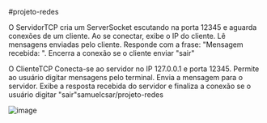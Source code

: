 #projeto-redes

O ServidorTCP cria um ServerSocket escutando na porta 12345 e aguarda conexões de um cliente. Ao se conectar, exibe o IP do cliente. Lê mensagens enviadas pelo cliente. Responde com a frase: "Mensagem recebida: ". Encerra a conexão se o cliente enviar "sair"

O ClienteTCP Conecta-se ao servidor no IP 127.0.0.1 e porta 12345. Permite ao usuário digitar mensagens pelo terminal. Envia a mensagem para o servidor. Exibe a resposta recebida do servidor e finaliza a conexão se o usuário digitar "sair"samuelcsar/projeto-redes

![image](https://github.com/user-attachments/assets/d0449dc9-6821-4328-a75d-26f8467004e3)
